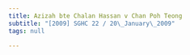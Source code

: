 ```yaml
---
title: Azizah bte Chalan Hassan v Chan Poh Teong
subtitle: "[2009] SGHC 22 / 20\_January\_2009"
tags: null

---
```


